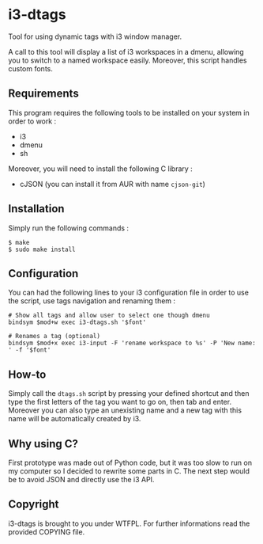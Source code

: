 # i3-dtags

Tool for using dynamic tags with i3 window manager.

A call to this tool will display a list of i3 workspaces in a dmenu, allowing
you to switch to a named workspace easily. Moreover, this script handles custom
fonts.

## Requirements

This program requires the following tools to be installed on your system in
order to work :

 * i3
 * dmenu
 * sh

Moreover, you will need to install the following C library :

 * cJSON (you can install it from AUR with name `cjson-git`)

## Installation

Simply run the following commands :

```
$ make
$ sudo make install
```

## Configuration

You can had the following lines to your i3 configuration file in order to
use the script, use tags navigation and renaming them :

```
# Show all tags and allow user to select one though dmenu
bindsym $mod+w exec i3-dtags.sh '$font'

# Renames a tag (optional)
bindsym $mod+x exec i3-input -F 'rename workspace to %s' -P 'New name: ' -f '$font'
```

## How-to

Simply call the `dtags.sh` script by pressing your defined shortcut and then
type the first letters of the tag you want to go on, then tab and enter.
Moreover you can also type an unexisting name and a new tag with this name
will be automatically created by i3.

## Why using C?

First prototype was made out of Python code, but it was too slow to run on my
computer so I decided to rewrite some parts in C. The next step would be to
avoid JSON and directly use the i3 API.

## Copyright

i3-dtags is brought to you under WTFPL. For further informations read the
provided COPYING file.
